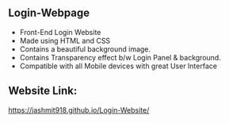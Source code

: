 ## Login-Webpage
- Front-End Login Website
- Made using HTML and CSS
- Contains a beautiful background image.
- Contains Transparency effect b/w Login Panel & background.
- Compatible with all Mobile devices with great User Interface

## Website Link:
https://jashmit918.github.io/Login-Website/
